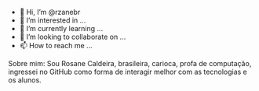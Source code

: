 - 👋 Hi, I’m @rzanebr
- 👀 I’m interested in ...
- 🌱 I’m currently learning ...
- 💞️ I’m looking to collaborate on ...
- 📫 How to reach me ...

<!---
rzanebr/rzanebr is a ✨ special ✨ repository because its `README.md` (this file) appears on your GitHub profile.
You can click the Preview link to take a look at your changes.
---> Sobre mim: Sou Rosane Caldeira, brasileira, carioca, profa de computação, ingressei no GitHub como forma de interagir melhor com as tecnologias e os alunos. 
